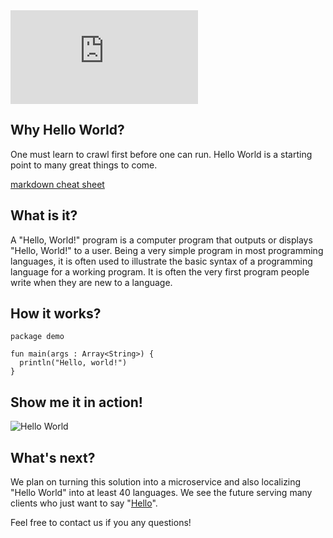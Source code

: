 <iframe src="https://www.youtube.com/embed/UqmTmdzDvaM" class="youtube" frameborder="0" allowfullscreen></iframe>

## Why Hello World?
One must learn to crawl first before one can run. Hello World is a starting point to many great things to come.

[markdown cheat sheet](https://github.com/adam-p/markdown-here/wiki/Markdown-Cheatsheet)


## What is it?
A "Hello, World!" program is a computer program that outputs or displays "Hello, World!" to a user. Being a very simple program in most programming languages, it is often used to illustrate the basic syntax of a programming language for a working program. It is often the very first program people write when they are new to a language.

## How it works?

~~~~
package demo 
 
fun main(args : Array<String>) { 
  println("Hello, world!") 
}
~~~~

## Show me it in action!
![Hello World](https://image.ibb.co/cKwdVw/hello_world.jpg)

## What's next?

We plan on turning this solution into a microservice and also localizing "Hello World" into at least 40 languages. We see the future serving many clients who just want to say "[Hello](https://www.youtube.com/watch?v=PDZcqBgCS74)".

Feel free to contact us if you any questions!

